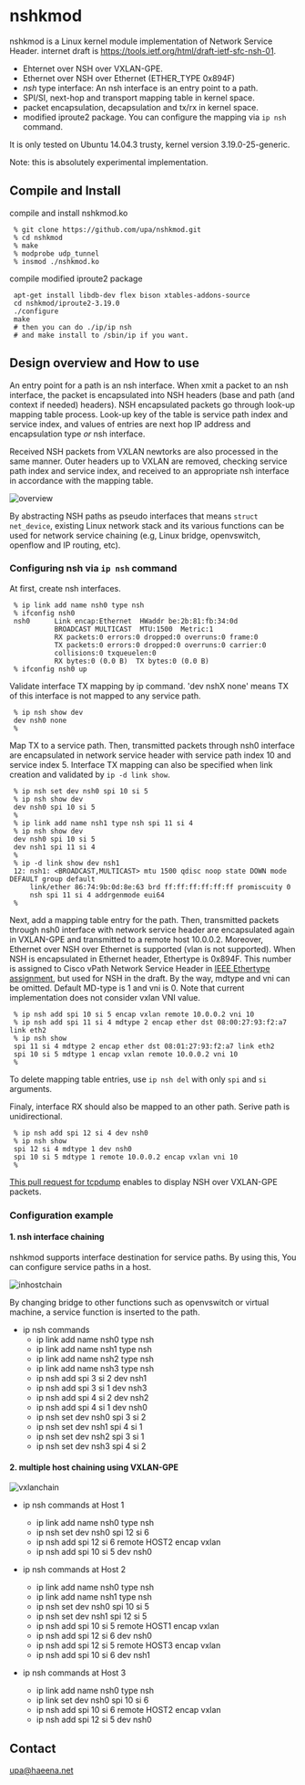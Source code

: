 
# nshkmod

nshkmod is a Linux kernel module implementation of Network Service Header.
internet draft is https://tools.ietf.org/html/draft-ietf-sfc-nsh-01.

* Ehternet over NSH over VXLAN-GPE.
* Ethernet over NSH over Ethernet (ETHER_TYPE 0x894F)
* _nsh_ type interface: An nsh interface is an entry point to a path.
* SPI/SI, next-hop and transport mapping table in kernel space.
* packet encapsulation, decapsulation and tx/rx in kernel space.
* modified iproute2 package. You can configure the mapping via `ip nsh` command.

It is only tested on Ubuntu 14.04.3 trusty, kernel version 3.19.0-25-generic.

Note: this is absolutely experimental implementation.

## Compile and Install

compile and install nshkmod.ko

	 % git clone https://github.com/upa/nshkmod.git
	 % cd nshkmod
	 % make
	 % modprobe udp_tunnel
	 % insmod ./nshkmod.ko

compile modified iproute2 package

	 apt-get install libdb-dev flex bison xtables-addons-source
	 cd nshkmod/iproute2-3.19.0
	 ./configure
	 make
	 # then you can do ./ip/ip nsh
	 # and make install to /sbin/ip if you want.


## Design overview and How to use

An entry point for a path is an nsh interface. When xmit a packet to
an nsh interface, the packet is encapsulated into NSH headers (base
and path (and context if needed) headers). NSH encapsulated packets go
through look-up mapping table process. Look-up key of the table is
service path index and service index, and values of entries are next
hop IP address and encapsulation type _or_ nsh interface.


Received NSH packets from VXLAN newtorks are also processed in the
same manner. Outer headers up to VXLAN are removed, checking service
path index and service index, and received to an appropriate nsh
interface in accordance with the mapping table.

![overview](https://github.com/upa/nshkmod/raw/master/figs/overview.png)


By abstracting NSH paths as pseudo interfaces that means `struct
net_device`, existing Linux network stack and its various functions
can be used for network service chaining (e.g, Linux bridge,
openvswitch, openflow and IP routing, etc).


### Configuring nsh via `ip nsh` command

At first, create nsh interfaces.

	 % ip link add name nsh0 type nsh
	 % ifconfig nsh0
	 nsh0      Link encap:Ethernet  HWaddr be:2b:81:fb:34:0d
	           BROADCAST MULTICAST  MTU:1500  Metric:1
	           RX packets:0 errors:0 dropped:0 overruns:0 frame:0
	           TX packets:0 errors:0 dropped:0 overruns:0 carrier:0
	           collisions:0 txqueuelen:0 
	           RX bytes:0 (0.0 B)  TX bytes:0 (0.0 B)
	 % ifconfig nsh0 up


Validate interface TX mapping by ip command. 'dev nshX none' means TX
of this interface is not mapped to any service path.

	 % ip nsh show dev
	 dev nsh0 none
	 %


Map TX to a service path. Then, transmitted packets through nsh0
interface are encapsulated in network service header with service path
index 10 and service index 5. Interface TX mapping can also be specified
when link creation and validated by `ip -d link show`.

	 % ip nsh set dev nsh0 spi 10 si 5
	 % ip nsh show dev
	 dev nsh0 spi 10 si 5
	 %
	 % ip link add name nsh1 type nsh spi 11 si 4
	 % ip nsh show dev
	 dev nsh0 spi 10 si 5
	 dev nsh1 spi 11 si 4
	 %
	 % ip -d link show dev nsh1
	 12: nsh1: <BROADCAST,MULTICAST> mtu 1500 qdisc noop state DOWN mode DEFAULT group default
	     link/ether 86:74:9b:0d:8e:63 brd ff:ff:ff:ff:ff:ff promiscuity 0
	     nsh spi 11 si 4 addrgenmode eui64
	 %


Next, add a mapping table entry for the path. Then, transmitted
packets through nsh0 interface with network service header are
encapsulated again in VXLAN-GPE and transmitted to a remote host
10.0.0.2. Moreover, Ethernet over NSH over Ethernet is supported (vlan
is not supported).  When NSH is encapsulated in Ethernet header,
Ethertype is 0x894F. This number is assigned to Cisco vPath Network
Service Header in [IEEE Ethertype
assignment](http://standards-oui.ieee.org/ethertype/eth.txt), but used
for NSH in the draft. By the way, mdtype and vni can be
omitted. Default MD-type is 1 and vni is 0. Note that current
implementation does not consider vxlan VNI value.

	 % ip nsh add spi 10 si 5 encap vxlan remote 10.0.0.2 vni 10
	 % ip nsh add spi 11 si 4 mdtype 2 encap ether dst 08:00:27:93:f2:a7 link eth2
	 % ip nsh show
	 spi 11 si 4 mdtype 2 encap ether dst 08:01:27:93:f2:a7 link eth2
	 spi 10 si 5 mdtype 1 encap vxlan remote 10.0.0.2 vni 10
	 %

To delete mapping table entries, use `ip nsh del` with only `spi` and `si` arguments.


Finaly, interface RX should also be mapped to an other path. Serive path
is unidirectional.

	 % ip nsh add spi 12 si 4 dev nsh0
	 % ip nsh show
	 spi 12 si 4 mdtype 1 dev nsh0
	 spi 10 si 5 mdtype 1 remote 10.0.0.2 encap vxlan vni 10
	 %

[This pull request for tcpdump](https://github.com/the-tcpdump-group/tcpdump/pull/490)
enables to display NSH over VXLAN-GPE packets.

### Configuration example

#### 1. nsh interface chaining

nshkmod supports interface destination for service paths. By using this,
You can configure service paths in a host.

![inhostchain](https://github.com/upa/nshkmod/raw/master/figs/in-host-chain.png)

By changing bridge to other functions such as openvswitch or virtual machine,
a service function is inserted to the path.

- ip nsh commands
  - ip link add name nsh0 type nsh
  - ip link add name nsh1 type nsh
  - ip link add name nsh2 type nsh
  - ip link add name nsh3 type nsh
  - ip nsh add spi 3 si 2 dev nsh1
  - ip nsh add spi 3 si 1 dev nsh3
  - ip nsh add spi 4 si 2 dev nsh2
  - ip nsh add spi 4 si 1 dev nsh0
  - ip nsh set dev nsh0 spi 3 si 2
  - ip nsh set dev nsh1 spi 4 si 1
  - ip nsh set dev nsh2 spi 3 si 1
  - ip nsh set dev nsh3 spi 4 si 2



#### 2. multiple host chaining using VXLAN-GPE

![vxlanchain](https://github.com/upa/nshkmod/raw/master/figs/vxlan-chain.png)

- ip nsh commands at Host 1
  - ip link add name nsh0 type nsh
  - ip nsh set dev nsh0 spi 12 si 6
  - ip nsh add spi 12 si 6 remote HOST2 encap vxlan
  - ip nsh add spi 10 si 5 dev nsh0

- ip nsh commands at Host 2
  - ip link add name nsh0 type nsh
  - ip link add name nsh1 type nsh
  - ip nsh set dev nsh0 spi 10 si 5
  - ip nsh set dev nsh1 spi 12 si 5
  - ip nsh add spi 10 si 5 remote HOST1 encap vxlan
  - ip nsh add spi 12 si 6 dev nsh0
  - ip nsh add spi 12 si 5 remote HOST3 encap vxlan
  - ip nsh add spi 10 si 6 dev nsh1

- ip nsh commands at Host 3
  - ip link add name nsh0 type nsh
  - ip link set dev nsh0 spi 10 si 6
  - ip nsh add spi 10 si 6 remote HOST2 encap vxlan
  - ip nsh add spi 12 si 5 dev nsh0


## Contact
upa@haeena.net
